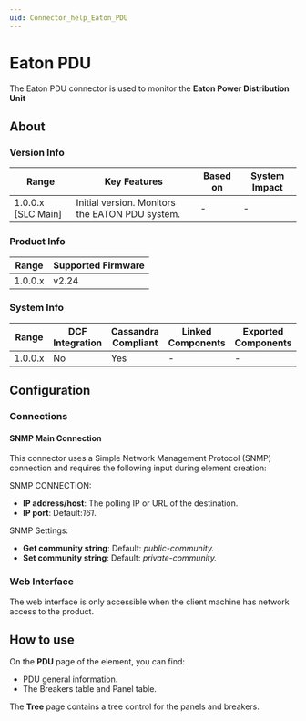 ```yaml
---
uid: Connector_help_Eaton_PDU
---
```


# Eaton PDU

The Eaton PDU connector is used to monitor the **Eaton Power Distribution Unit**

## About

### Version Info

| Range                | Key Features                                    | Based on     | System Impact     |
|----------------------|-------------------------------------------------|--------------|-------------------|
| 1.0.0.x [SLC Main]   | Initial version. Monitors the EATON PDU system. | -            | -                 |

### Product Info

| Range     | Supported Firmware     |
|-----------|------------------------|
| 1.0.0.x   | v2.24                  |

### System Info

| Range     | DCF Integration     | Cassandra Compliant     | Linked Components     | Exported Components     |
|-----------|---------------------|-------------------------|-----------------------|-------------------------|
| 1.0.0.x   | No                  | Yes                     | -                     | -                       |

## Configuration

### Connections

#### SNMP Main Connection

This connector uses a Simple Network Management Protocol (SNMP) connection and requires the following input during element creation:

SNMP CONNECTION:

- **IP address/host**: The polling IP or URL of the destination.
- **IP port**: Default:*161*.

SNMP Settings:

- **Get community string**: Default: *public-community.*
- **Set community string**: Default: *private-community.*

### Web Interface

The web interface is only accessible when the client machine has network access to the product.

## How to use

On the **PDU** page of the element, you can find:

- PDU general information.
- The Breakers table and Panel table.

The **Tree** page contains a tree control for the panels and breakers.
